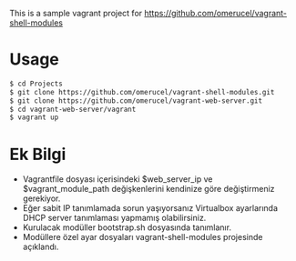This is a sample vagrant project for https://github.com/omerucel/vagrant-shell-modules

# Usage

```bash
$ cd Projects
$ git clone https://github.com/omerucel/vagrant-shell-modules.git
$ git clone https://github.com/omerucel/vagrant-web-server.git
$ cd vagrant-web-server/vagrant
$ vagrant up
```

# Ek Bilgi

* Vagrantfile dosyası içerisindeki $web_server_ip ve $vagrant_module_path değişkenlerini kendinize göre değiştirmeniz gerekiyor.
* Eğer sabit IP tanımlamada sorun yaşıyorsanız Virtualbox ayarlarında DHCP server tanımlaması yapmamış olabilirsiniz.
* Kurulacak modüller bootstrap.sh dosyasında tanımlanır.
* Modüllere özel ayar dosyaları vagrant-shell-modules projesinde açıklandı.
